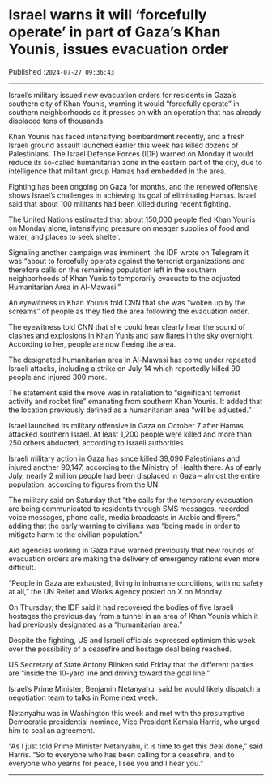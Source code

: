 # Israel warns it will ‘forcefully operate’ in part of Gaza’s Khan Younis, issues evacuation order

Published :`2024-07-27 09:36:43`

---

Israel’s military issued new evacuation orders for residents in Gaza’s southern city of Khan Younis, warning it would “forcefully operate” in southern neighborhoods as it presses on with an operation that has already displaced tens of thousands.

Khan Younis has faced intensifying bombardment recently, and a fresh Israeli ground assault launched earlier this week has killed dozens of Palestinians. The Israel Defense Forces (IDF) warned on Monday it would reduce its so-called humanitarian zone in the eastern part of the city, due to intelligence that militant group Hamas had embedded in the area.

Fighting has been ongoing on Gaza for months, and the renewed offensive shows Israel’s challenges in achieving its goal of eliminating Hamas. Israel said that about 100 militants had been killed during recent fighting.

The United Nations estimated that about 150,000 people fled Khan Younis on Monday alone, intensifying pressure on meager supplies of food and water, and places to seek shelter.

Signaling another campaign was imminent, the IDF wrote on Telegram it was “about to forcefully operate against the terrorist organizations and therefore calls on the remaining population left in the southern neighborhoods of Khan Yunis to temporarily evacuate to the adjusted Humanitarian Area in Al-Mawasi.”

An eyewitness in Khan Younis told CNN that she was “woken up by the screams” of people as they fled the area following the evacuation order.

The eyewitness told CNN that she could hear clearly hear the sound of clashes and explosions in Khan Yunis and saw flares in the sky overnight. According to her, people are now fleeing the area.

The designated humanitarian area in Al-Mawasi has come under repeated Israeli attacks, including a strike on July 14 which reportedly killed 90 people and injured 300 more.

The statement said the move was in retaliation to “significant terrorist activity and rocket fire” emanating from southern Khan Younis. It added that the location previously defined as a humanitarian area “will be adjusted.”

Israel launched its military offensive in Gaza on October 7 after Hamas attacked southern Israel. At least 1,200 people were killed and more than 250 others abducted, according to Israeli authorities.

Israeli military action in Gaza has since killed 39,090 Palestinians and injured another 90,147, according to the Ministry of Health there. As of early July, nearly 2 million people had been displaced in Gaza – almost the entire population, according to figures from the UN.

The military said on Saturday that “the calls for the temporary evacuation are being communicated to residents through SMS messages, recorded voice messages, phone calls, media broadcasts in Arabic and flyers,” adding that the early warning to civilians was “being made in order to mitigate harm to the civilian population.”

Aid agencies working in Gaza have warned previously that new rounds of evacuation orders are making the delivery of emergency rations even more difficult.

“People in Gaza are exhausted, living in inhumane conditions, with no safety at all,” the UN Relief and Works Agency posted on X on Monday.

On Thursday, the IDF said it had recovered the bodies of five Israeli hostages the previous day from a tunnel in an area of Khan Younis which it had previously designated as a “humanitarian area.”

Despite the fighting, US and Israeli officials expressed optimism this week over the possibility of a ceasefire and hostage deal being reached.

US Secretary of State Antony Blinken said Friday that the different parties are “inside the 10-yard line and driving toward the goal line.”

Israel’s Prime Minister, Benjamin Netanyahu, said he would likely dispatch a negotiation team to talks in Rome next week.

Netanyahu was in Washington this week and met with the presumptive Democratic presidential nominee, Vice President Kamala Harris, who urged him to seal an agreement.

“As I just told Prime Minister Netanyahu, it is time to get this deal done,” said Harris. “So to everyone who has been calling for a ceasefire, and to everyone who yearns for peace, I see you and I hear you.”

---

